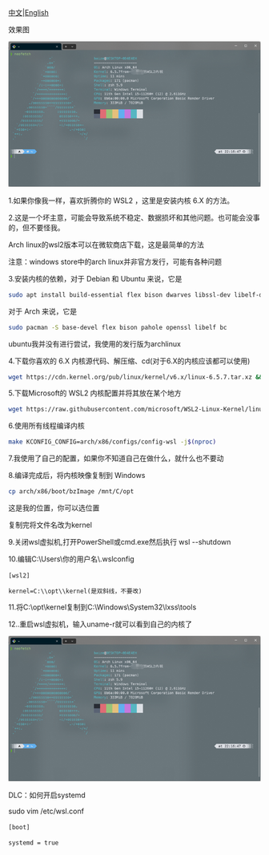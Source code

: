 [中文](./readme-CN.md)|[English](./readme-US.md)

效果图

![1697898678583](image/readme-CN/1697898678583.png)

1.如果你像我一样，喜欢折腾你的 WSL2 ，这里是安装内核 6.X 的方法。

2.这是一个坏主意，可能会导致系统不稳定、数据损坏和其他问题。也可能会没事的，但不要怪我。

Arch linux的wsl2版本可以在微软商店下载，这是最简单的方法

注意：windows store中的arch linux并非官方发行，可能有各种问题

3.安装内核的依赖，对于 Debian 和 Ubuntu 来说，它是

```bash
sudo apt install build-essential flex bison dwarves libssl-dev libelf-dev
```

对于 Arch 来说，它是

```bash
sudo pacman -S base-devel flex bison pahole openssl libelf bc

```

ubuntu我并没有进行尝试，我使用的发行版为archlinux

4.下载你喜欢的 6.X 内核源代码、解压缩、cd(对于6.X的内核应该都可以使用)

```bash
wget https://cdn.kernel.org/pub/linux/kernel/v6.x/linux-6.5.7.tar.xz && tar xf linux-6.5.7.tar.xz && cd linux-6.5.7
```

5.下载Microsoft的 WSL2 内核配置并将其放在某个地方

```bash
wget https://raw.githubusercontent.com/microsoft/WSL2-Linux-Kernel/linux-msft-wsl-6.1.y/arch/x86/configs/config-wsl -O arch/x86/configs/config-wsl
```

6.使用所有线程编译内核

```bash
make KCONFIG_CONFIG=arch/x86/configs/config-wsl -j$(nproc)
```

7.我使用了自己的配置，如果你不知道自己在做什么，就什么也不要动

8.编译完成后，将内核映像复制到 Windows

```bash
cp arch/x86/boot/bzImage /mnt/C/opt

```

这是我的位置，你可以选位置

复制完将文件名改为kernel

9.关闭wsl虚拟机,打开PowerShell或cmd.exe然后执行 wsl --shutdown

10.编辑C:\Users\你的用户名\\.wslconfig

`[wsl2]`

`kernel=C:\\opt\\kernel(是双斜线，不要改)`

11.将C:\opt\kernel复制到C:\Windows\System32\lxss\tools

12..重启wsl虚拟机，输入uname-r就可以看到自己的内核了

![1697898606677](image/readme-CN/1697898606677.png)

DLC：如何开启systemd

sudo vim /etc/wsl.conf

`[boot]`

`systemd = true`
